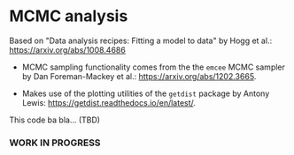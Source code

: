 # MCMC analysis #

Based on "Data analysis recipes: Fitting a model to data" by Hogg et al.: https://arxiv.org/abs/1008.4686

* MCMC sampling functionality comes from the the `emcee` MCMC sampler by Dan Foreman-Mackey et al.: https://arxiv.org/abs/1202.3665.

* Makes use of the plotting utilities of the `getdist` package by Antony Lewis: https://getdist.readthedocs.io/en/latest/.

This code ba bla... (TBD)

### WORK IN PROGRESS